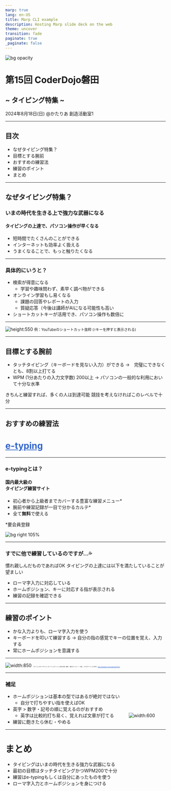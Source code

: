 ```yaml
---
marp: true
lang: en-US
title: Marp CLI example
description: Hosting Marp slide deck on the web
theme: uncover
transition: fade
paginate: true
_paginate: false
---
```


![bg opacity](./assets/typing.png)

# <!--fit--> 第15回 CoderDojo磐田

## ~ タイピング特集 ~

2024年8月18日(日) @かたりあ 創造活動室1

<style scoped>a { color: #36c; }</style>

---

## 目次

- なぜタイピング特集？
- 目標とする腕前
- おすすめの練習法
- 練習のポイント
- まとめ

---

## なぜタイピング特集？

### いまの時代を生きる上で強力な武器になる

#### タイピングの上達で、パソコン操作が早くなる

- 短時間でたくさんのことができる
- インターネットも効率よく扱える
- うまくなることで、もっと触りたくなる

---

### 具体的にいうと？

- 検索が得意になる
  - 学習や趣味問わず、素早く調べ物ができる
- オンライン学習もし易くなる
  - 課題の回答やレポートの入力
  - 質疑応答（今後は講師がAIになる可能性も高い
- ショートカットキーが活用でき、パソコン操作も数倍に

---

![height:550](./assets/youtube-shortcuts.png)
<span style="font-size: 80%;">例：YouTubeのショートカット抜粋 (`?`キーを押すと表示される)</span>

---

## 目標とする腕前

- タッチタイピング（キーボードを見ない入力）ができる
  →　完璧にできなくとも、8割以上打てる
- WPM (1分あたりの入力文字数) 200以上
  → パソコンの一般的な利用において十分な水準

きちんと練習すれば、多くの人は到達可能
競技を考えなければこのレベルで十分

---

## おすすめの練習法

# [e-typing](https://www.e-typing.ne.jp/)

---

### e-typingとは？

#### 国内最大級の<br/>タイピング練習サイト

- 初心者から上級者までカバーする豊富な練習メニュー*
- 腕前や練習記録が一目で分かるカルテ*
- 全て**無料**で使える

*要会員登録

![bg right 105%](./assets/e-typing.png)

---

### すでに他で練習しているのですが...💦

慣れ親しんだものであればOK
タイピングの上達には以下を満たしていることが望ましい

- ローマ字入力に対応している
- ホームポジション、キーに対応する指が表示される
- 練習の記録を確認できる

---

## 練習のポイント

- かな入力よりも、ローマ字入力を使う
- キーボードを叩いて練習する
  → 自分の指の感覚でキーの位置を覚え、入力する
- 常にホームポジションを意識する

---

![width:850](./assets/home-position.png)
<span style="font-size: 25%;">「【パソコンのタッチタイピング】 ホームポジションの指の位置（図解）　無料ダウンロード・印刷」, ちびむすドリル【小学生】, https://happylilac.net/sy-keyboard03.html</span>

---

### 補足

- ホームポジションは基本の型ではあるが絶対ではない
  - 自分で打ちやすい指を使えばOK
- 英字 > 数字・記号の順に覚えるのがおすすめ
  - 英字は比較的打ち易く、覚えれば文章が打てる
  　　　![width:600](./assets/keyboard.png)
- 練習に飽きたら休む・やめる


---

# まとめ

- タイピングはいまの時代を生きる強力な武器になる
- 最初の目標はタッチタイピングかつWPM200で十分
- 練習はe-typingもしくは自分にあったものを使う
- ローマ字入力とホームポジションを身につける

